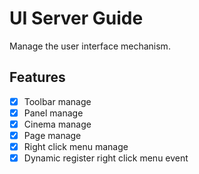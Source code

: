# UI Server Guide

Manage the user interface mechanism.

## Features
- [x] Toolbar manage
- [x] Panel manage
- [x] Cinema manage
- [x] Page manage
- [x] Right click menu manage
- [x] Dynamic register right click menu event